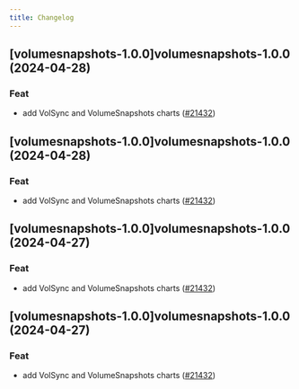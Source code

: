 ```yaml
---
title: Changelog
---
```




## [volumesnapshots-1.0.0]volumesnapshots-1.0.0 (2024-04-28)

### Feat



- add VolSync and VolumeSnapshots charts ([#21432](https://github.com/truecharts/charts/issues/21432))


## [volumesnapshots-1.0.0]volumesnapshots-1.0.0 (2024-04-28)

### Feat



- add VolSync and VolumeSnapshots charts ([#21432](https://github.com/truecharts/charts/issues/21432))


## [volumesnapshots-1.0.0]volumesnapshots-1.0.0 (2024-04-27)

### Feat



- add VolSync and VolumeSnapshots charts ([#21432](https://github.com/truecharts/charts/issues/21432))


## [volumesnapshots-1.0.0]volumesnapshots-1.0.0 (2024-04-27)

### Feat



- add VolSync and VolumeSnapshots charts ([#21432](https://github.com/truecharts/charts/issues/21432))